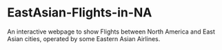 # EastAsian-Flights-in-NA
An interactive webpage to show Flights between North America and East Asian cities, operated by some Eastern Asian Airlines.
